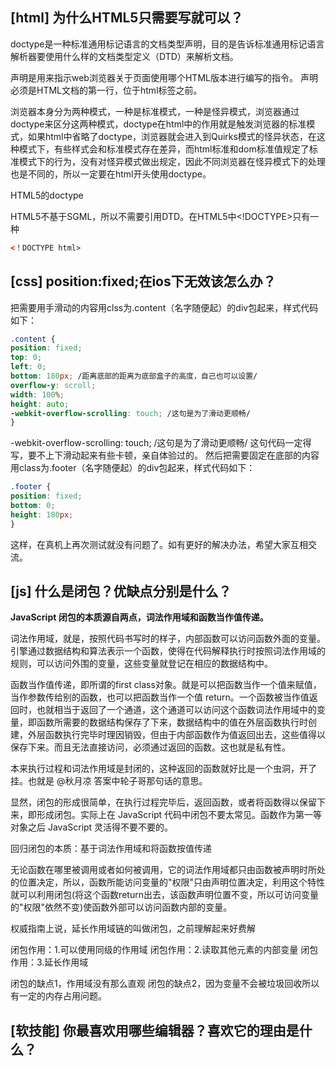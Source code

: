 ## [html] 为什么HTML5只需要写<!DOCTYPE HTML>就可以？

doctype是一种标准通用标记语言的文档类型声明，目的是告诉标准通用标记语言解析器要使用什么样的文档类型定义（DTD）来解析文档。

<!DOCTYPE>声明是用来指示web浏览器关于页面使用哪个HTML版本进行编写的指令。

<!DOCTYPE>声明必须是HTML文档的第一行，位于html标签之前。

浏览器本身分为两种模式，一种是标准模式，一种是怪异模式，浏览器通过doctype来区分这两种模式，doctype在html中的作用就是触发浏览器的标准模式，如果html中省略了doctype，浏览器就会进入到Quirks模式的怪异状态，在这种模式下，有些样式会和标准模式存在差异，而html标准和dom标准值规定了标准模式下的行为，没有对怪异模式做出规定，因此不同浏览器在怪异模式下的处理也是不同的，所以一定要在html开头使用doctype。

HTML5的doctype

HTML5不基于SGML，所以不需要引用DTD。在HTML5中<!DOCTYPE>只有一种

```html
<！DOCTYPE html>
```


## [css] position:fixed;在ios下无效该怎么办？

把需要用手滑动的内容用clss为.content（名字随便起）的div包起来，样式代码如下：
```css
.content {
position: fixed;
top: 0;
left: 0;
bottom: 180px; /距离底部的距离为底部盒子的高度，自己也可以设置/
overflow-y: scroll;
width: 100%;
height: auto;
-webkit-overflow-scrolling: touch; /这句是为了滑动更顺畅/
}
```
-webkit-overflow-scrolling: touch; /这句是为了滑动更顺畅/
这句代码一定得写，要不上下滑动起来有些卡顿，亲自体验过的。
然后把需要固定在底部的内容用class为.footer（名字随便起）的div包起来，样式代码如下：

```css
.footer {
position: fixed;
bottom: 0;
height: 180px;
}
```
这样，在真机上再次测试就没有问题了。如有更好的解决办法，希望大家互相交流。

## [js] 什么是闭包？优缺点分别是什么？

**JavaScript 闭包的本质源自两点，词法作用域和函数当作值传递。**

词法作用域，就是，按照代码书写时的样子，内部函数可以访问函数外面的变量。引擎通过数据结构和算法表示一个函数，使得在代码解释执行时按照词法作用域的规则，可以访问外围的变量，这些变量就登记在相应的数据结构中。

函数当作值传递，即所谓的first class对象。就是可以把函数当作一个值来赋值，当作参数传给别的函数，也可以把函数当作一个值 return。一个函数被当作值返回时，也就相当于返回了一个通道，这个通道可以访问这个函数词法作用域中的变量，即函数所需要的数据结构保存了下来，数据结构中的值在外层函数执行时创建，外层函数执行完毕时理因销毁，但由于内部函数作为值返回出去，这些值得以保存下来。而且无法直接访问，必须通过返回的函数。这也就是私有性。

本来执行过程和词法作用域是封闭的，这种返回的函数就好比是一个虫洞，开了挂。也就是 @秋月凉 答案中轮子哥那句话的意思。

显然，闭包的形成很简单，在执行过程完毕后，返回函数，或者将函数得以保留下来，即形成闭包。实际上在 JavaScript 代码中闭包不要太常见。函数作为第一等对象之后 JavaScript 灵活得不要不要的。


回归闭包的本质：基于词法作用域和将函数按值传递

无论函数在哪里被调用或者如何被调用，它的词法作用域都只由函数被声明时所处的位置决定，所以，函数所能访问变量的"权限"只由声明位置决定，利用这个特性就可以利用闭包(将这个函数return出去，该函数声明位置不变，所以可访问变量的"权限"依然不变)使函数外部可以访问函数内部的变量。

权威指南上说，延长作用域链的叫做闭包，之前理解起来好费解


闭包作用：1.可以使用同级的作用域
闭包作用：2.读取其他元素的内部变量
闭包作用：3.延长作用域

闭包的缺点1，作用域没有那么直观
闭包的缺点2，因为变量不会被垃圾回收所以有一定的内存占用问题。


## [软技能] 你最喜欢用哪些编辑器？喜欢它的理由是什么？